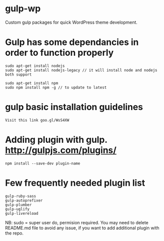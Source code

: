 # gulp-wp

Custom gulp packages for quick WordPress theme development.

# Gulp has some dependancies in order to function properly
    sudo apt-get install nodejs
    sudo apt-get install nodejs-legacy // it will install node and nodejs both support

    sudo apt-get install npm
    sudo npm install npm -g // to update to latest

# gulp basic installation guidelines
    Visit this link goo.gl/WsS4XW

# Adding plugin with gulp. http://gulpjs.com/plugins/
    npm install --save-dev plugin-name

# Few frequently needed plugin list 

    gulp-ruby-sass 
    gulp-autoprefixer
    gulp-plumber
    gulp-uglify
    gulp-livereload


NB: sudo = super user do, permision required. You may need to delete README.md file to avoid any issue, if you want to add additional plugin with the repo.